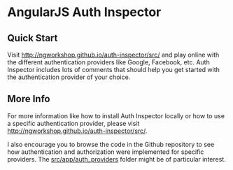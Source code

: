 # AngularJS Auth Inspector

## Quick Start

Visit http://ngworkshop.github.io/auth-inspector/src/ and play online with the different authentication providers like Google, Facebook, etc. Auth Inspector includes lots of comments that should help you get started with the authentication provider of your choice.

## More Info

For more information like how to install Auth Inspector locally or how to use a specific authentication provider, please visit http://ngworkshop.github.io/auth-inspector/src/.

I also encourage you to browse the code in the Github repository to see how authentication and authorization were implemented for specific providers. The [src/app/auth_providers](https://github.com/ngworkshop/auth-inspector/tree/gh-pages/src/app/auth_providers) folder might be of particular interest.
